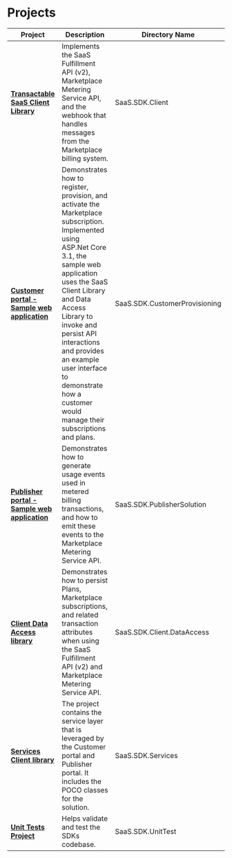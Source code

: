 # Projects

| Project | Description | Directory Name |
| --- | --- | --- |
| **[Transactable SaaS Client Library](./SaaS.SDK.Client)** | Implements the SaaS Fulfillment API (v2), Marketplace Metering Service API, and the webhook that handles messages from the Marketplace billing system. |SaaS.SDK.Client|
| **[Customer portal - Sample web application](./SaaS.SDK.CustomerProvisioning)** | Demonstrates how to register, provision, and activate the Marketplace subscription. Implemented using ASP.Net Core 3.1, the sample web application uses the SaaS Client Library and Data Access Library to invoke and persist API interactions and provides an example user interface to demonstrate how a customer would manage their subscriptions and plans. |SaaS.SDK.CustomerProvisioning|
| **[Publisher portal - Sample web application](./SaaS.SDK.PublisherSolution)** | Demonstrates how to generate usage events used in metered billing transactions, and how to emit these events to the Marketplace Metering Service API. |SaaS.SDK.PublisherSolution|
| **[Client Data Access library](./SaaS.SDK.Client.DataAccess)** | Demonstrates how to persist Plans, Marketplace subscriptions, and related transaction attributes when using the SaaS Fulfillment API (v2) and Marketplace Metering Service API. |SaaS.SDK.Client.DataAccess |
| **[Services Client library](./SaaS.SDK.Services)** | The project contains the service layer that is leveraged by the Customer portal and Publisher portal. It includes the POCO classes for the solution. |SaaS.SDK.Services |
| **[Unit Tests Project](./SaaS.SDK.UnitTest)** | Helps validate and test the SDKs codebase. | SaaS.SDK.UnitTest |
